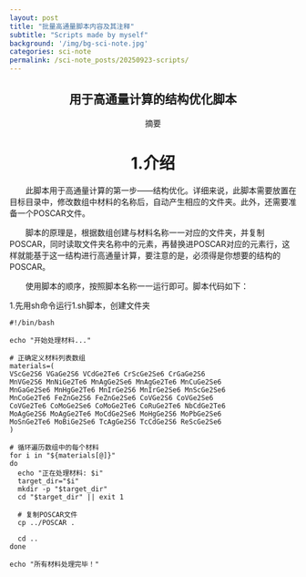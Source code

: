 ```yaml
---
layout: post
title: "批量高通量脚本内容及其注释"
subtitle: "Scripts made by myself"
background: '/img/bg-sci-note.jpg'
categories: sci-note
permalink: /sci-note_posts/20250923-scripts/
---
```


## <center>用于高通量计算的结构优化脚本</center>

<p><center>摘要</center></p>



# <center>1.介绍</center>
<p>
　　此脚本用于高通量计算的第一步——结构优化。详细来说，此脚本需要放置在目标目录中，修改数组中材料的名称后，自动产生相应的文件夹。此外，还需要准备一个POSCAR文件。
</p>

<p>
　　脚本的原理是，根据数组创建与材料名称一一对应的文件夹，并复制POSCAR，同时读取文件夹名称中的元素，再替换进POSCAR对应的元素行，这样就能基于这一结构进行高通量计算，要注意的是，必须得是你想要的结构的POSCAR。
</p>
<p>
　　使用脚本的顺序，按照脚本名称一一运行即可。脚本代码如下：
<p>
1.先用sh命令运行1.sh脚本，创建文件夹
</p>
</p>


```shell
#!/bin/bash

echo "开始处理材料..."

# 正确定义材料列表数组
materials=(
VScGe2S6 VGaGe2S6 VCdGe2Te6 CrScGe2Se6 CrGaGe2S6
MnVGe2S6 MnNiGe2Te6 MnAgGe2Se6 MnAgGe2Te6 MnCuGe2Se6
MnGaGe2Se6 MnHgGe2Te6 MnIrGe2S6 MnIrGe2Se6 MnScGe2Se6
MnCoGe2Te6 FeZnGe2S6 FeZnGe2Se6 CoVGe2S6 CoVGe2Se6
CoVGe2Te6 CoMoGe2Se6 CoMoGe2Te6 CoRuGe2Te6 NbCdGe2Te6
MoAgGe2S6 MoAgGe2Te6 MoCdGe2Se6 MoHgGe2S6 MoPbGe2Se6
MoSnGe2Te6 MoBiGe2Se6 TcAgGe2S6 TcCdGe2S6 ReScGe2Se6
)

# 循环遍历数组中的每个材料
for i in "${materials[@]}"
do
  echo "正在处理材料: $i"
  target_dir="$i"
  mkdir -p "$target_dir"
  cd "$target_dir" || exit 1

  # 复制POSCAR文件
  cp ../POSCAR .

  cd ..
done

echo "所有材料处理完毕！"
```


